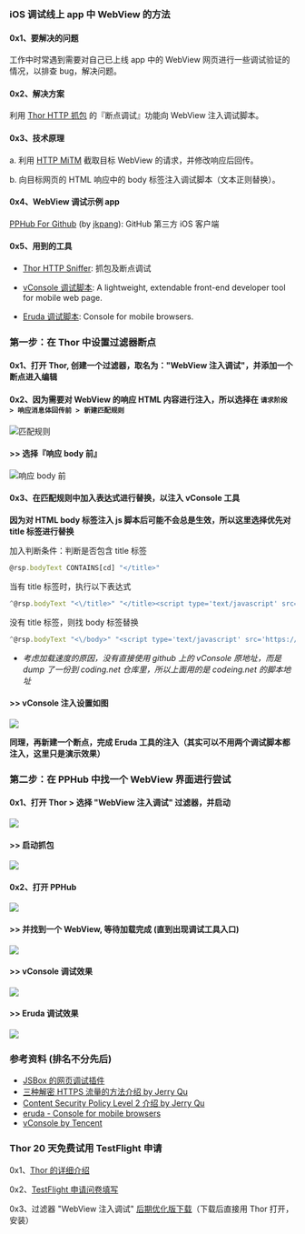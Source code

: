 ### iOS 调试线上 app 中 WebView 的方法

#### 0x1、要解决的问题

工作中时常遇到需要对自己已上线 app 中的 WebView 网页进行一些调试验证的情况，以排查 bug，解决问题。

#### 0x2、解决方案

利用 [Thor HTTP 抓包](https://itunes.apple.com/app/id1210562295) 的『断点调试』功能向 WebView 注入调试脚本。

#### 0x3、技术原理

a. 利用 [HTTP MiTM](https://imququ.com/post/how-to-decrypt-https.html) 截取目标 WebView 的请求，并修改响应后回传。

b. 向目标网页的 HTML 响应中的 body 标签注入调试脚本（文本正则替换）。

#### 0x4、WebView 调试示例 app

[PPHub For Github](https://itunes.apple.com/app/id1314212521) (by [jkpang](https://github.com/jkpang)): GitHub 第三方 iOS 客户端

#### 0x5、用到的工具

- [Thor HTTP Sniffer](https://itunes.apple.com/app/id1210562295): 抓包及断点调试

- [vConsole 调试脚本](https://github.com/Tencent/vConsole): A lightweight, extendable front-end developer tool for mobile web page.

- [Eruda 调试脚本](https://github.com/liriliri/eruda): Console for mobile browsers.


### 第一步：在 Thor 中设置过滤器断点

#### 0x1、打开 Thor, 创建一个过滤器，取名为："WebView 注入调试"，并添加一个断点进入编辑


#### 0x2、因为需要对 WebView 的响应 HTML 内容进行注入，所以选择在 `请求阶段 > 响应消息体回传前 > 新建匹配规则`

![匹配规则](bp_res/4.jpg) 


#### >> 选择『响应 body 前』

![响应 body 前](bp_res/8.jpg)


#### 0x3、在匹配规则中加入表达式进行替换，以注入 vConsole 工具

**因为对 HTML body 标签注入 js 脚本后可能不会总是生效，所以这里选择优先对 title 标签进行替换**

加入判断条件：判断是否包含 title 标签
``` javascript
@rsp.bodyText CONTAINS[cd] "</title>"
```

当有 title 标签时，执行以下表达式

``` javascript
^@rsp.bodyText "<\/title>" "</title><script type='text/javascript' src='https://coding.net/u/Tumblr/p/thor-lib/git/raw/master/vconsole/3.2.0/vconsole.min.js'></script><script>new VConsole();</script>"
```

没有 title 标签，则找 body 标签替换

``` javascript
^@rsp.bodyText "<\/body>" "<script type='text/javascript' src='https://coding.net/u/Tumblr/p/thor-lib/git/raw/master/vconsole/3.2.0/vconsole.min.js'></script><script>new VConsole();</script></body>"
```

- *考虑加载速度的原因，没有直接使用 github 上的 vConsole 原地址，而是 dump 了一份到 coding.net 仓库里，所以上面用的是 codeing.net 的脚本地址*


#### >> vConsole 注入设置如图

![](bp_res/7.jpg)


**同理，再新建一个断点，完成 Eruda 工具的注入（其实可以不用两个调试脚本都注入，这里只是演示效果）**


### 第二步：在 PPHub 中找一个 WebView 界面进行尝试

#### 0x1、打开 Thor > 选择 "WebView 注入调试" 过滤器，并启动

![](bp_res/9.jpg)  

#### >> 启动抓包

![](bp_res/3.jpg) 

#### 0x2、打开 PPHub

![](bp_res/2.jpg) 

#### >> 并找到一个 WebView, 等待加载完成 (直到出现调试工具入口)

![](bp_res/1.jpg) 


#### >> vConsole 调试效果

![](bp_res/6.jpg)   

#### >> Eruda 调试效果

![](bp_res/5.jpg) 



### 参考资料 (排名不分先后)

- [JSBox 的网页调试插件](https://itunes.apple.com/app/id1312014438)
- [三种解密 HTTPS 流量的方法介绍 by Jerry Qu](https://imququ.com/post/how-to-decrypt-https.html)
- [Content Security Policy Level 2 介绍 by Jerry Qu](https://imququ.com/post/content-security-policy-level-2.html)
- [eruda - Console for mobile browsers](https://eruda.liriliri.io/)
- [vConsole by Tencent](https://github.com/Tencent/vConsole)


### Thor 20 天免费试用 TestFlight 申请

0x1、[Thor 的详细介绍](https://github.com/PixelCyber/Thor/blob/master/README-zh-Hans.md)

0x2、[TestFlight 申请问卷填写](https://wj.qq.com/s/1607760/e57d)

0x3、过滤器 "WebView 注入调试" [后期优化版下载](https://github.com/PixelCyber/Thor/raw/master/tips-zh-Hans/bp_res/WebView_debug.f4thor)（下载后直接用 Thor 打开，安装）

